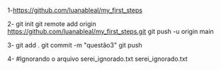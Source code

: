 1-https://github.com/luanableal/my_first_steps

2- git init
git remote add origin https://github.com/luanableal/my_first_steps.git
git push -u origin main

3- git add .
git commit -m "questão3"
git push

4- #Ignorando o arquivo serei_ignorado.txt 
serei_ignorado.txt

